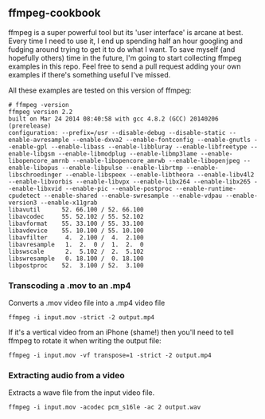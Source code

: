 ## ffmpeg-cookbook

ffmpeg is a super powerful tool but its 'user interface' is arcane at best.
Every time I need to use it, I end up spending half an hour googling and
fudging around trying to get it to do what I want. To save myself (and
hopefully others) time in the future, I'm going to start collecting ffmpeg
examples in this repo. Feel free to send a pull request adding your own
examples if there's something useful I've missed.

All these examples are tested on this version of ffmpeg:

```
# ffmpeg -version
ffmpeg version 2.2
built on Mar 24 2014 08:40:58 with gcc 4.8.2 (GCC) 20140206 (prerelease)
configuration: --prefix=/usr --disable-debug --disable-static --enable-avresample --enable-dxva2 --enable-fontconfig --enable-gnutls --enable-gpl --enable-libass --enable-libbluray --enable-libfreetype --enable-libgsm --enable-libmodplug --enable-libmp3lame --enable-libopencore_amrnb --enable-libopencore_amrwb --enable-libopenjpeg --enable-libopus --enable-libpulse --enable-librtmp --enable-libschroedinger --enable-libspeex --enable-libtheora --enable-libv4l2 --enable-libvorbis --enable-libvpx --enable-libx264 --enable-libx265 --enable-libxvid --enable-pic --enable-postproc --enable-runtime-cpudetect --enable-shared --enable-swresample --enable-vdpau --enable-version3 --enable-x11grab
libavutil      52. 66.100 / 52. 66.100
libavcodec     55. 52.102 / 55. 52.102
libavformat    55. 33.100 / 55. 33.100
libavdevice    55. 10.100 / 55. 10.100
libavfilter     4.  2.100 /  4.  2.100
libavresample   1.  2.  0 /  1.  2.  0
libswscale      2.  5.102 /  2.  5.102
libswresample   0. 18.100 /  0. 18.100
libpostproc    52.  3.100 / 52.  3.100
```

### Transcoding a .mov to an .mp4

Converts a .mov video file into a .mp4 video file

```
ffmpeg -i input.mov -strict -2 output.mp4
```

If it's a vertical video from an iPhone (shame!) then you'll need to tell
ffmpeg to rotate it when writing the output file:

```
ffmpeg -i input.mov -vf transpose=1 -strict -2 output.mp4
```

### Extracting audio from a video

Extracts a wave file from the input video file.

```
ffmpeg -i input.mov -acodec pcm_s16le -ac 2 output.wav
```
